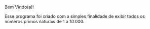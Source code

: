 Bem Vindo(a)!

Esse programa foi criado com a simples finalidade de exibir todos os números primos naturais de 1 a 10.000.

